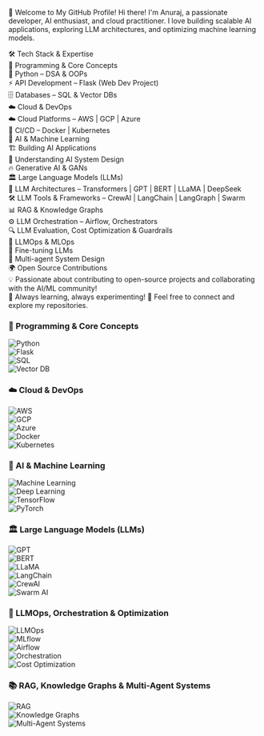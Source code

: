 🚀 Welcome to My GitHub Profile!
Hi there! I'm Anuraj, a passionate developer, AI enthusiast, and cloud practitioner. I love building scalable AI applications, exploring LLM architectures, and optimizing machine learning models.

🛠️ Tech Stack & Expertise<br/>
🔹 Programming & Core Concepts<br/>
🐍 Python – DSA & OOPs<br/>
⚡ API Development – Flask (Web Dev Project)<br/>
🗄️ Databases – SQL & Vector DBs<br/>
☁️ Cloud & DevOps<br/>
☁️ Cloud Platforms – AWS | GCP | Azure<br/>
🐳 CI/CD – Docker | Kubernetes<br/>
🤖 AI & Machine Learning<br/>
🏗️ Building AI Applications<br/>
🧠 Understanding AI System Design<br/>
🔥 Generative AI & GANs<br/>
🏛️ Large Language Models (LLMs)<br/>
📖 LLM Architectures – Transformers | GPT | BERT | LLaMA | DeepSeek<br/>
🛠️ LLM Tools & Frameworks – CrewAI | LangChain | LangGraph | Swarm<br/>
📊 RAG & Knowledge Graphs<br/>
⚙️ LLM Orchestration – Airflow, Orchestrators<br/>
🔍 LLM Evaluation, Cost Optimization & Guardrails<br/>
🔄 LLMOps & MLOps<br/>
🎯 Fine-tuning LLMs<br/>
🤖 Multi-agent System Design<br/>
🌍 Open Source Contributions<br/>
💡 Passionate about contributing to open-source projects and collaborating with the AI/ML community!<br/>
📌 Always learning, always experimenting! 🚀 Feel free to connect and explore my repositories.

### 🔹 Programming & Core Concepts  
![Python](https://img.shields.io/badge/Python-3776AB?style=for-the-badge&logo=python&logoColor=white)  
![Flask](https://img.shields.io/badge/Flask-000000?style=for-the-badge&logo=flask&logoColor=white)  
![SQL](https://img.shields.io/badge/SQL-4479A1?style=for-the-badge&logo=mysql&logoColor=white)  
![Vector DB](https://img.shields.io/badge/Vector%20DB-005571?style=for-the-badge&logo=redis&logoColor=white)  

### ☁️ Cloud & DevOps  
![AWS](https://img.shields.io/badge/AWS-232F3E?style=for-the-badge&logo=amazon-aws&logoColor=white)  
![GCP](https://img.shields.io/badge/Google%20Cloud-4285F4?style=for-the-badge&logo=google-cloud&logoColor=white)  
![Azure](https://img.shields.io/badge/Azure-0078D4?style=for-the-badge&logo=microsoft-azure&logoColor=white)  
![Docker](https://img.shields.io/badge/Docker-2496ED?style=for-the-badge&logo=docker&logoColor=white)  
![Kubernetes](https://img.shields.io/badge/Kubernetes-326CE5?style=for-the-badge&logo=kubernetes&logoColor=white)  

### 🤖 AI & Machine Learning  
![Machine Learning](https://img.shields.io/badge/Machine%20Learning-FF6F00?style=for-the-badge&logo=mlflow&logoColor=white)  
![Deep Learning](https://img.shields.io/badge/Deep%20Learning-FF0000?style=for-the-badge&logo=pytorch&logoColor=white)  
![TensorFlow](https://img.shields.io/badge/TensorFlow-FF6F00?style=for-the-badge&logo=tensorflow&logoColor=white)  
![PyTorch](https://img.shields.io/badge/PyTorch-EE4C2C?style=for-the-badge&logo=pytorch&logoColor=white)  

### 🏛️ Large Language Models (LLMs)  
![GPT](https://img.shields.io/badge/GPT-005571?style=for-the-badge&logo=openai&logoColor=white)  
![BERT](https://img.shields.io/badge/BERT-1F425F?style=for-the-badge&logo=google&logoColor=white)  
![LLaMA](https://img.shields.io/badge/LLaMA-FF4500?style=for-the-badge&logo=meta&logoColor=white)  
![LangChain](https://img.shields.io/badge/LangChain-000000?style=for-the-badge&logo=chain&logoColor=white)  
![CrewAI](https://img.shields.io/badge/CrewAI-FFAA00?style=for-the-badge&logo=ai&logoColor=white)  
![Swarm AI](https://img.shields.io/badge/SwarmAI-660066?style=for-the-badge&logo=ai&logoColor=white)  

### 🎯 LLMOps, Orchestration & Optimization  
![LLMOps](https://img.shields.io/badge/LLMOps-000000?style=for-the-badge&logo=mlflow&logoColor=white)  
![MLflow](https://img.shields.io/badge/MLflow-0194E2?style=for-the-badge&logo=mlflow&logoColor=white)  
![Airflow](https://img.shields.io/badge/Airflow-017CEE?style=for-the-badge&logo=apache-airflow&logoColor=white)  
![Orchestration](https://img.shields.io/badge/Orchestration-3399FF?style=for-the-badge&logo=kubernetes&logoColor=white)  
![Cost Optimization](https://img.shields.io/badge/Cost%20Optimization-FF8800?style=for-the-badge&logo=dollar&logoColor=white)  

### 📚 RAG, Knowledge Graphs & Multi-Agent Systems  
![RAG](https://img.shields.io/badge/RAG-002F6C?style=for-the-badge&logo=graph&logoColor=white)  
![Knowledge Graphs](https://img.shields.io/badge/Knowledge%20Graphs-4B0082?style=for-the-badge&logo=semantic-web&logoColor=white)  
![Multi-Agent Systems](https://img.shields.io/badge/Multi-Agent%20Systems-663399?style=for-the-badge&logo=robot-framework&logoColor=white)  
